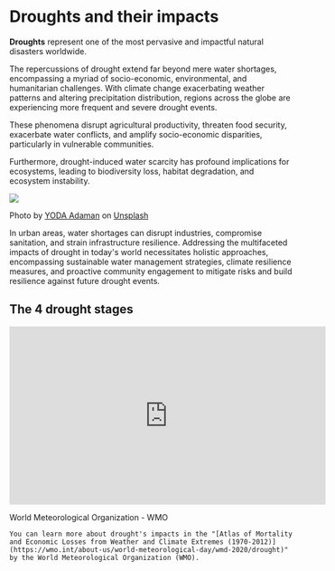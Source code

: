 # Droughts and their impacts

**Droughts** represent one of the most pervasive and impactful natural disasters worldwide.

The repercussions of drought extend far beyond mere water shortages, encompassing a myriad of socio-economic, environmental, and humanitarian challenges. With climate change exacerbating weather patterns and altering precipitation distribution, regions across the globe are experiencing more frequent and severe drought events. 

These phenomena disrupt agricultural productivity, threaten food security, exacerbate water conflicts, and amplify socio-economic disparities, particularly in vulnerable communities. 

Furthermore, drought-induced water scarcity has profound implications for ecosystems, leading to biodiversity loss, habitat degradation, and ecosystem instability. 

![](../../images/yoda-adaman-8wuOLdN77A4-unsplash.jpg)
<p class="credits">Photo by <a href="https://unsplash.com/@adam_yod?utm_content=creditCopyText&utm_medium=referral&utm_source=unsplash">YODA Adaman</a> on <a href="https://unsplash.com/photos/brown-wooden-boat-on-brown-sand-during-daytime-8wuOLdN77A4?utm_content=creditCopyText&utm_medium=referral&utm_source=unsplash">Unsplash</a></p>


In urban areas, water shortages can disrupt industries, compromise sanitation, and strain infrastructure resilience. Addressing the multifaceted impacts of drought in today's world necessitates holistic approaches, encompassing sustainable water management strategies, climate resilience measures, and proactive community engagement to mitigate risks and build resilience against future drought events.


## The 4 drought stages

<div class="iframe_ctn">
    <iframe width="560" height="315" src="https://www.youtube.com/embed/2jmj4w37Vos?si=5rqUGRKMcxcp4yuj" title="YouTube video player" frameborder="0" allow="accelerometer; autoplay; clipboard-write; encrypted-media; gyroscope; picture-in-picture; web-share" referrerpolicy="strict-origin-when-cross-origin" allowfullscreen></iframe>
    <p class="credits">World Meteorological Organization - WMO</p>
</div>

```{tip} 
You can learn more about drought's impacts in the "[Atlas of Mortality and Economic Losses from Weather and Climate Extremes (1970-2012)](https://wmo.int/about-us/world-meteorological-day/wmd-2020/drought)" by the World Meteorological Organization (WMO).
```